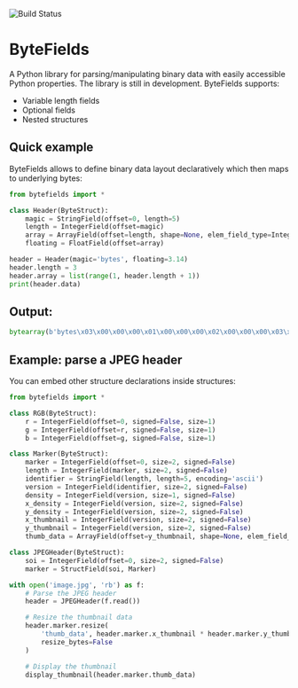 ![Build Status](https://github.com/donadigo/bytefields/workflows/Build/badge.svg)
# ByteFields
A Python library for parsing/manipulating binary data with easily accessible Python properties. The library is still in development. ByteFields supports:
* Variable length fields
* Optional fields
* Nested structures

## Quick example
ByteFields allows to define binary data layout declaratively which then maps to underlying bytes:
```py
from bytefields import *

class Header(ByteStruct):
    magic = StringField(offset=0, length=5)
    length = IntegerField(offset=magic)
    array = ArrayField(offset=length, shape=None, elem_field_type=IntegerField)
    floating = FloatField(offset=array)

header = Header(magic='bytes', floating=3.14)
header.length = 3
header.array = list(range(1, header.length + 1))
print(header.data)
```

## Output:
```py
bytearray(b'bytes\x03\x00\x00\x00\x01\x00\x00\x00\x02\x00\x00\x00\x03\x00\x00\x00\xc3\xf5H@')`
```

## Example: parse a JPEG header
You can embed other structure declarations inside structures:
```py
from bytefields import *

class RGB(ByteStruct):
    r = IntegerField(offset=0, signed=False, size=1)
    g = IntegerField(offset=r, signed=False, size=1)
    b = IntegerField(offset=g, signed=False, size=1)

class Marker(ByteStruct):
    marker = IntegerField(offset=0, size=2, signed=False)
    length = IntegerField(marker, size=2, signed=False)
    identifier = StringField(length, length=5, encoding='ascii')
    version = IntegerField(identifier, size=2, signed=False)
    density = IntegerField(version, size=1, signed=False)
    x_density = IntegerField(version, size=2, signed=False)
    y_density = IntegerField(version, size=2, signed=False)
    x_thumbnail = IntegerField(version, size=2, signed=False)
    y_thumbnail = IntegerField(version, size=2, signed=False)
    thumb_data = ArrayField(offset=y_thumbnail, shape=None, elem_field_type=RGB)

class JPEGHeader(ByteStruct):
    soi = IntegerField(offset=0, size=2, signed=False)
    marker = StructField(soi, Marker)

with open('image.jpg', 'rb') as f:
    # Parse the JPEG header
    header = JPEGHeader(f.read())

    # Resize the thumbnail data
    header.marker.resize(
        'thumb_data', header.marker.x_thumbnail * header.marker.y_thumbnail,
        resize_bytes=False
    )

    # Display the thumbnail
    display_thumbnail(header.marker.thumb_data)
```